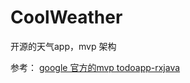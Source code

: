 # CoolWeather
 开源的天气app，mvp 架构

 参考：
[google 官方的mvp todoapp-rxjava](https://github.com/googlesamples/android-architecture/tree/dev-todo-mvvm-rxjava)
